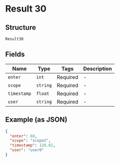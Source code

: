 
# Result 30

## Structure

`Result30`

## Fields

| Name | Type | Tags | Description |
|  --- | --- | --- | --- |
| `enter` | `int` | Required | - |
| `scope` | `string` | Required | - |
| `timestamp` | `float` | Required | - |
| `user` | `string` | Required | - |

## Example (as JSON)

```json
{
  "enter": 60,
  "scope": "scope2",
  "timestamp": 128.82,
  "user": "user0"
}
```

